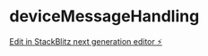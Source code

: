 # deviceMessageHandling

[Edit in StackBlitz next generation editor ⚡️](https://stackblitz.com/~/github.com/mbbl33/deviceMessageHandling)